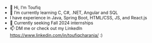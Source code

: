 - 👋 Hi, I’m Toufiq
- 🌱 I’m currently learning C, C#, .NET, Angular and SQL
- I have experience in Java, Spring Boot, HTML/CSS, JS, and React.js
- 👀 Currently seeking Fall 2024 internships
- 📫 DM me or check out my LinkedIn https://www.linkedin.com/in/toufiqcharania/   :)

<!---
fixture121/fixture121 is a ✨ special ✨ repository because its `README.md` (this file) appears on your GitHub profile.
You can click the Preview link to take a look at your changes.
--->
